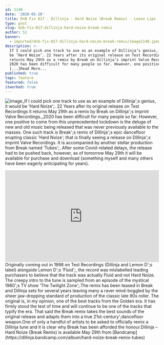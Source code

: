 ```yaml
---
id: 1140
date: '2020-05-28'
title: DnB Fix 017 - Dillinja - Hard Noize (Break Remix) - Loose Lips
type: post
slug: dnb-fix-017-dillinja-hard-noize-break-remix
author: 51
banner:
  - imported/dnb-fix-017-dillinja-hard-noize-break-remix/image1140.jpeg
description: >-
  If I could pick one track to use as an example of Dillinja’s genius, it would
  be ‘Hard Noize’. 22 Years after its original release on Test Recordings it
  returns May 29th as a remix by Break on Dillinja’s imprint Valve Recordings.
  2020 has been difficult for many people so far. However, one positive to
  [...]Read More...
published: true
tags: feature
featured: false
itworked: true
---
```

![image](../imported/dnb-fix-017-dillinja-hard-noize-break-remix/image1140.jpeg)_If I could pick one track to use as an example of Dillinja';s genius, it would be ‘Hard Noize';. 22 Years after its original release on Test Recordings it returns May 29th as a remix by Break on Dillinja';s imprint Valve Recordings._2020 has been difficult for many people so far. However, one positive to come from this unprecedented lockdown is the deluge of new and old music being released that was never previously available to the masses. One such track is Break';s remix of Dillinja';s epic dancefloor erupting classic ‘Hard Noize'; that is finally seeing a release on Dillinja';s imprint Valve Recordings. It is accompanied by another stellar production from Break named ‘Tubes';. After some Covid-related delays, the release had to be pushed back, however, as of tomorrow May 29th it will be available for purchase and download (something myself and many others have been eagerly anticipating for years).

<iframe width='100%' height='300' scrolling='no' frameborder='no' allow='autoplay' src='https://www.youtube.com/embed/sFNfVtuqvLU'></iframe>Originally coming out in 1998 on Test Recordings (Dillinja and Lemon D';s label) alongside Lemon D';s ‘Fluid';, the record was mislabelled leading purchasers to believe that the track was actually Fluid and not Hard Noize. The creepy intro to the tune is sampled from an episode of the mystical 1960';s TV show ‘The Twilight Zone';.The remix has been teased in Break and Dillinja sets for several years leaving many a raver mind-boggled by the sheer jaw-dropping standard of production of the classic late 90s roller. The original is, in my opinion, one of the best tracks from the Golden era. It has firmly stood the test of time and will continue to be one of the tracks that typify the era. That said the Break remix takes the best sounds of the original release and adapts them into a true 21st-century';dancefloor weapon.One of only a handful of artists to be asked to officially remix a Dillinja tune and it is clear why Break has been afforded the honour.Dillinja – Hard Noize (Break Remix) is available May 29th from [Bandcamp](https://dillinja.bandcamp.com/album/hard-noize-break-remix-tubes)